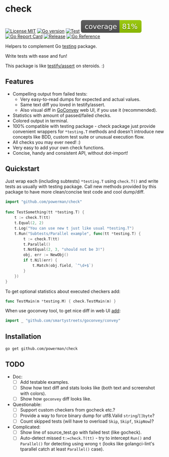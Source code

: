# check

[![License MIT](https://img.shields.io/badge/license-MIT-royalblue.svg)](LICENSE)
[![Go version](https://img.shields.io/github/go-mod/go-version/powerman/check?color=blue)](https://go.dev/)
[![Test](https://img.shields.io/github/actions/workflow/status/powerman/check/test.yml?label=test)](https://github.com/powerman/check/actions/workflows/test.yml)
[![Coverage Status](https://raw.githubusercontent.com/powerman/check/gh-badges/coverage.svg)](https://github.com/powerman/check/actions/workflows/test.yml)
[![Go Report Card](https://goreportcard.com/badge/github.com/powerman/check)](https://goreportcard.com/report/github.com/powerman/check)
[![Release](https://img.shields.io/github/v/release/powerman/check?color=blue)](https://github.com/powerman/check/releases/latest)
[![Go Reference](https://pkg.go.dev/badge/github.com/powerman/check.svg)](https://pkg.go.dev/github.com/powerman/check)

Helpers to complement Go [testing](https://golang.org/pkg/testing/)
package.

Write tests with ease and fun!

This package is like
[testify/assert](https://godoc.org/github.com/test-go/testify/assert)
on steroids. :)

## Features

- Compelling output from failed tests:
  - Very easy-to-read dumps for expected and actual values.
  - Same text diff you loved in testify/assert.
  - Also visual diff in [GoConvey](http://goconvey.co/) web UI, if you
    use it (recommended).
- Statistics with amount of passed/failed checks.
- Colored output in terminal.
- 100% compatible with testing package - check package just provide
  convenient wrappers for `*testing.T` methods and doesn't introduce new
  concepts like BDD, custom test suite or unusual execution flow.
- All checks you may ever need! :)
- Very easy to add your own check functions.
- Concise, handy and consistent API, without dot-import!

## Quickstart

Just wrap each (including subtests) `*testing.T` using `check.T()` and write
tests as usually with testing package. Call new methods provided by this
package to have more clean/concise test code and cool dump/diff.

```go
import "github.com/powerman/check"

func TestSomething(tt *testing.T) {
    t := check.T(tt)
    t.Equal(2, 2)
    t.Log("You can use new t just like usual *testing.T")
    t.Run("Subtests/Parallel example", func(tt *testing.T) {
        t := check.T(tt)
        t.Parallel()
        t.NotEqual(2, 3, "should not be 3!")
        obj, err := NewObj()
        if t.Nil(err) {
            t.Match(obj.field, `^\d+$`)
        }
    })
}
```

To get optional statistics about executed checkers add:

```go
func TestMain(m *testing.M) { check.TestMain(m) }
```

When use goconvey tool, to get nice diff in web UI
[add](https://github.com/smartystreets/goconvey/issues/513):

```go
import _ "github.com/smartystreets/goconvey/convey"
```

## Installation

```sh
go get github.com/powerman/check
```

## TODO

- Doc:
  - [ ] Add testable examples.
  - [ ] Show how text diff and stats looks like (both text and screenshot with colors).
  - [ ] Show how `goconvey` diff looks like.
- Questionable:
  - [ ] Support custom checkers from gocheck etc.?
  - [ ] Provide a way to force binary dump for utf8.Valid `string`/`[]byte`?
  - [ ] Count skipped tests (will have to overload `Skip`, `Skipf`, `SkipNow`)?
- Complicated:
  - [ ] Show line of source_test.go with failed test (like gocheck).
  - [ ] Auto-detect missed `t:=check.T(tt)` - try to intercept `Run()` and
        `Parallel()` for detecting using wrong `t` (looks like golangci-lint's
        tparallel catch at least `Parallel()` case).
